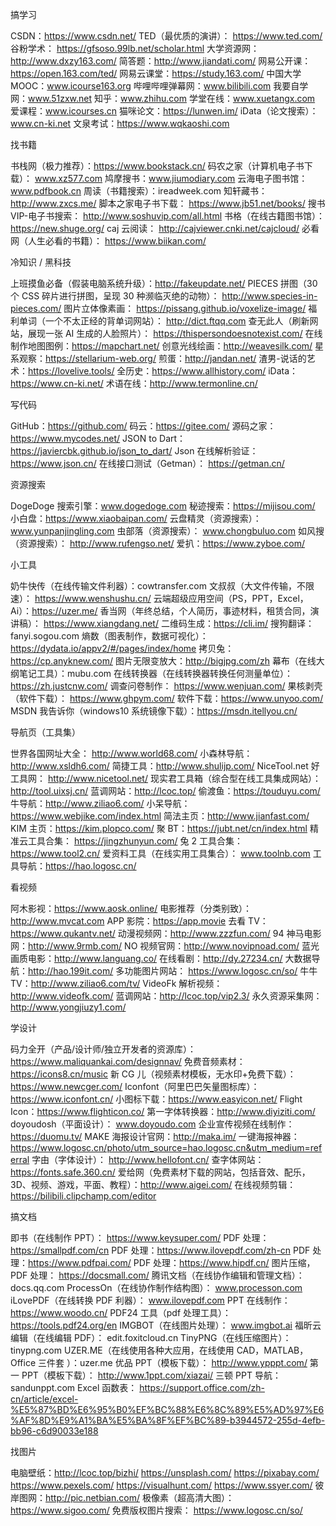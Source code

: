 搞学习

CSDN：https://www.csdn.net/
TED（最优质的演讲）：
https://www.ted.com/
谷粉学术：
https://gfsoso.99lb.net/scholar.html
大学资源网：http://www.dxzy163.com/
简答题：http://www.jiandati.com/
网易公开课：https://open.163.com/ted/
网易云课堂：https://study.163.com/
中国大学 MOOC：www.icourse163.org
哔哩哔哩弹幕网：www.bilibili.com
我要自学网：www.51zxw.net
知乎：www.zhihu.com
学堂在线：www.xuetangx.com
爱课程：www.icourses.cn
猫咪论文：https://lunwen.im/
iData（论文搜索）：www.cn-ki.net
文泉考试：https://www.wqkaoshi.com

找书籍

书栈网（极力推荐）：https://www.bookstack.cn/
码农之家（计算机电子书下载）：
www.xz577.com
鸠摩搜书：www.jiumodiary.com
云海电子图书馆：www.pdfbook.cn
周读（书籍搜索）：ireadweek.com
知轩藏书：http://www.zxcs.me/
脚本之家电子书下载：
https://www.jb51.net/books/
搜书 VIP-电子书搜索：
http://www.soshuvip.com/all.html
书格（在线古籍图书馆）：
https://new.shuge.org/
caj 云阅读：
http://cajviewer.cnki.net/cajcloud/
必看网（人生必看的书籍）：
https://www.biikan.com/

冷知识 / 黑科技

上班摸鱼必备（假装电脑系统升级）：http://fakeupdate.net/
PIECES 拼图（30 个 CSS 碎片进行拼图，呈现 30 种濒临灭绝的动物）：
http://www.species-in-pieces.com/
图片立体像素画：
https://pissang.github.io/voxelize-image/
福利单词（一个不太正经的背单词网站）：
http://dict.ftqq.com
查无此人（刷新网站，展现一张 AI 生成的人脸照片）：
https://thispersondoesnotexist.com/
在线制作地图图例：https://mapchart.net/
创意光线绘画：http://weavesilk.com/
星系观察：https://stellarium-web.org/
煎蛋：http://jandan.net/
渣男-说话的艺术：https://lovelive.tools/
全历史：https://www.allhistory.com/
iData：https://www.cn-ki.net/
术语在线：http://www.termonline.cn/

写代码

GitHub：https://github.com/
码云：https://gitee.com/
源码之家：https://www.mycodes.net/
JSON to Dart：
https://javiercbk.github.io/json_to_dart/
Json 在线解析验证：
https://www.json.cn/
在线接口测试（Getman）：
https://getman.cn/

资源搜索

DogeDoge 搜索引擎：www.dogedoge.com
秘迹搜索：https://mijisou.com/
小白盘：https://www.xiaobaipan.com/
云盘精灵（资源搜索）：
www.yunpanjingling.com
虫部落（资源搜索）：
www.chongbuluo.com
如风搜（资源搜索）：
http://www.rufengso.net/
爱扒：https://www.zyboe.com/

小工具

奶牛快传（在线传输文件利器）：cowtransfer.com
文叔叔（大文件传输，不限速）：
https://www.wenshushu.cn/
云端超级应用空间（PS，PPT，Excel，Ai）：https://uzer.me/
香当网（年终总结，个人简历，事迹材料，租赁合同，演讲稿）：
https://www.xiangdang.net/
二维码生成：https://cli.im/
搜狗翻译：fanyi.sogou.com
熵数（图表制作，数据可视化）：
https://dydata.io/appv2/#/pages/index/home
拷贝兔：https://cp.anyknew.com/
图片无限变放大：http://bigjpg.com/zh
幕布（在线大纲笔记工具）：mubu.com
在线转换器（在线转换器转换任何测量单位）：https://zh.justcnw.com/
调查问卷制作：
https://www.wenjuan.com/
果核剥壳（软件下载）：
https://www.ghpym.com/
软件下载：https://www.unyoo.com/
MSDN 我告诉你（windows10 系统镜像下载）：https://msdn.itellyou.cn/

导航页（工具集）

世界各国网址大全：
http://www.world68.com/
小森林导航：http://www.xsldh6.com/
简捷工具：http://www.shulijp.com/
NiceTool.net 好工具网：
http://www.nicetool.net/
现实君工具箱（综合型在线工具集成网站）：http://tool.uixsj.cn/
蓝调网站：http://lcoc.top/
偷渡鱼：https://touduyu.com/
牛导航：http://www.ziliao6.com/
小呆导航：
https://www.webjike.com/index.html
简法主页：http://www.jianfast.com/
KIM 主页：https://kim.plopco.com/
聚 BT：https://jubt.net/cn/index.html
精准云工具合集：
https://jingzhunyun.com/
兔 2 工具合集：https://www.tool2.cn/
爱资料工具（在线实用工具集合）：
www.toolnb.com
工具导航：https://hao.logosc.cn/

看视频

阿木影视：https://www.aosk.online/
电影推荐（分类别致）：
http://www.mvcat.com
APP 影院：https://app.movie
去看 TV：https://www.qukantv.net/
动漫视频网：http://www.zzzfun.com/
94 神马电影网：http://www.9rmb.com/
NO 视频官网：http://www.novipnoad.com/
蓝光画质电影：http://www.languang.co/
在线看剧：http://dy.27234.cn/
大数据导航：http://hao.199it.com/
多功能图片网站：
https://www.logosc.cn/so/
牛牛 TV：http://www.ziliao6.com/tv/
VideoFk 解析视频：
http://www.videofk.com/
蓝调网站：http://lcoc.top/vip2.3/
永久资源采集网：
http://www.yongjiuzy1.com/

学设计

码力全开（产品/设计师/独立开发者的资源库）：https://www.maliquankai.com/designnav/
免费音频素材：https://icons8.cn/music
新 CG 儿（视频素材模板，无水印+免费下载）：
https://www.newcger.com/
Iconfont（阿里巴巴矢量图标库）：
https://www.iconfont.cn/
小图标下载：https://www.easyicon.net/
Flight Icon：https://www.flighticon.co/
第一字体转换器：http://www.diyiziti.com/
doyoudosh（平面设计）：
www.doyoudo.com
企业宣传视频在线制作：https://duomu.tv/
MAKE 海报设计官网：http://maka.im/
一键海报神器：
https://www.logosc.cn/photo/utm_source=hao.logosc.cn&utm_medium=referral
字由（字体设计）：
http://www.hellofont.cn/
查字体网站：https://fonts.safe.360.cn/
爱给网（免费素材下载的网站，包括音效、配乐，3D、视频、游戏，平面、教程）：http://www.aigei.com/
在线视频剪辑：
https://bilibili.clipchamp.com/editor

搞文档

即书（在线制作 PPT）：
https://www.keysuper.com/
PDF 处理：https://smallpdf.com/cn
PDF 处理：https://www.ilovepdf.com/zh-cn
PDF 处理：https://www.pdfpai.com/
PDF 处理：https://www.hipdf.cn/
图片压缩，PDF 处理：
https://docsmall.com/
腾讯文档（在线协作编辑和管理文档）：
docs.qq.com
ProcessOn（在线协作制作结构图）：
www.processon.com
iLovePDF（在线转换 PDF 利器）：
www.ilovepdf.com
PPT 在线制作：https://www.woodo.cn/
PDF24 工具（pdf 处理工具）：
https://tools.pdf24.org/en
IMGBOT（在线图片处理）：
www.imgbot.ai
福昕云编辑（在线编辑 PDF）：
edit.foxitcloud.cn
TinyPNG（在线压缩图片）：tinypng.com
UZER.ME（在线使用各种大应用，在线使用 CAD，MATLAB，Office 三件套
）：uzer.me
优品 PPT（模板下载）：
http://www.ypppt.com/
第一 PPT（模板下载）：
http://www.1ppt.com/xiazai/
三顿 PPT 导航：sandunppt.com
Excel 函数表：
https://support.office.com/zh-cn/article/excel-%E5%87%BD%E6%95%B0%EF%BC%88%E6%8C%89%E5%AD%97%E6%AF%8D%E9%A1%BA%E5%BA%8F%EF%BC%89-b3944572-255d-4efb-bb96-c6d90033e188

找图片

电脑壁纸：http://lcoc.top/bizhi/
https://unsplash.com/
https://pixabay.com/
https://www.pexels.com/
https://visualhunt.com/
https://www.ssyer.com/
彼岸图网：http://pic.netbian.com/
极像素（超高清大图）：
https://www.sigoo.com/
免费版权图片搜索：
https://www.logosc.cn/so/
